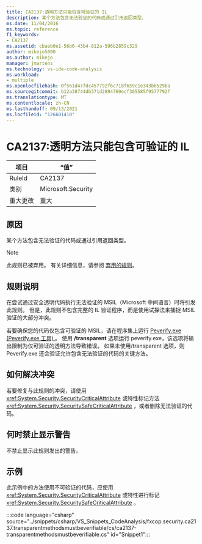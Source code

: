 ```yaml
---
title: CA2137:透明方法只能包含可验证的 IL
description: 某个方法包含无法验证的代码或通过引用返回类型。
ms.date: 11/04/2016
ms.topic: reference
f1_keywords:
- CA2137
ms.assetid: cbaeb0e1-56b6-43b4-812a-596b2859c329
author: mikejo5000
ms.author: mikejo
manager: jmartens
ms.technology: vs-ide-code-analysis
ms.workload:
- multiple
ms.openlocfilehash: 0f561d47fdc457792f6c718f659c1e343b6529ba
ms.sourcegitcommit: b12a38744db371d2894769ecf305585f9577792f
ms.translationtype: MT
ms.contentlocale: zh-CN
ms.lasthandoff: 09/13/2021
ms.locfileid: "126601410"
---
```

# <a name="ca2137-transparent-methods-must-contain-only-verifiable-il"></a>CA2137:透明方法只能包含可验证的 IL

|项目|“值”|
|-|-|
|RuleId|CA2137|
|类别|Microsoft.Security|
|重大更改|重大|

## <a name="cause"></a>原因
某个方法包含无法验证的代码或通过引用返回类型。

> [!NOTE]
> 此规则已被弃用。 有关详细信息，请参阅 [弃用的规则](fxcop-unported-deprecated-rules.md)。

## <a name="rule-description"></a>规则说明
在尝试通过安全透明代码执行无法验证的 MSIL（Microsoft 中间语言）时将引发此规则。 但是，此规则不包含完整的 IL 验证程序，而是使用试探法来捕捉 MSIL 验证的大部分冲突。

若要确保您的代码仅包含可验证的 MSIL，请在程序集上运行 [Peverify.exe (Peverify.exe 工具) ](/dotnet/framework/tools/peverify-exe-peverify-tool) 。 使用 **/transparent** 选项运行 peverify.exe，该选项将输出限制为仅可验证的透明方法导致错误。 如果未使用/transparent 选项，则 Peverify.exe 还会验证允许包含无法验证的代码的关键方法。

## <a name="how-to-fix-violations"></a>如何解决冲突
若要修复与此规则的冲突，请使用 <xref:System.Security.SecurityCriticalAttribute> 或特性标记方法 <xref:System.Security.SecuritySafeCriticalAttribute> ，或者删除无法验证的代码。

## <a name="when-to-suppress-warnings"></a>何时禁止显示警告
不禁止显示此规则发出的警告。

## <a name="example"></a>示例
此示例中的方法使用不可验证的代码，应使用 <xref:System.Security.SecurityCriticalAttribute> 或特性进行标记 <xref:System.Security.SecuritySafeCriticalAttribute> 。

:::code language="csharp" source="../snippets/csharp/VS_Snippets_CodeAnalysis/fxcop.security.ca2137.transparentmethodsmustbeverifiable/cs/ca2137-transparentmethodsmustbeverifiable.cs" id="Snippet1":::
